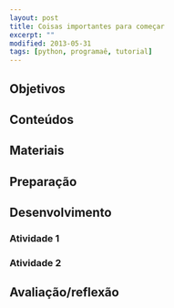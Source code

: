 ```yaml
---
layout: post
title: Coisas importantes para começar
excerpt: ""
modified: 2013-05-31
tags: [python, programaê, tutorial]
---
```



## Objetivos

## Conteúdos

## Materiais

## Preparação

## Desenvolvimento

### Atividade 1

### Atividade 2

## Avaliação/reflexão
